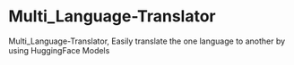 # Multi_Language-Translator
Multi_Language-Translator, Easily translate the one language to another by using HuggingFace Models
